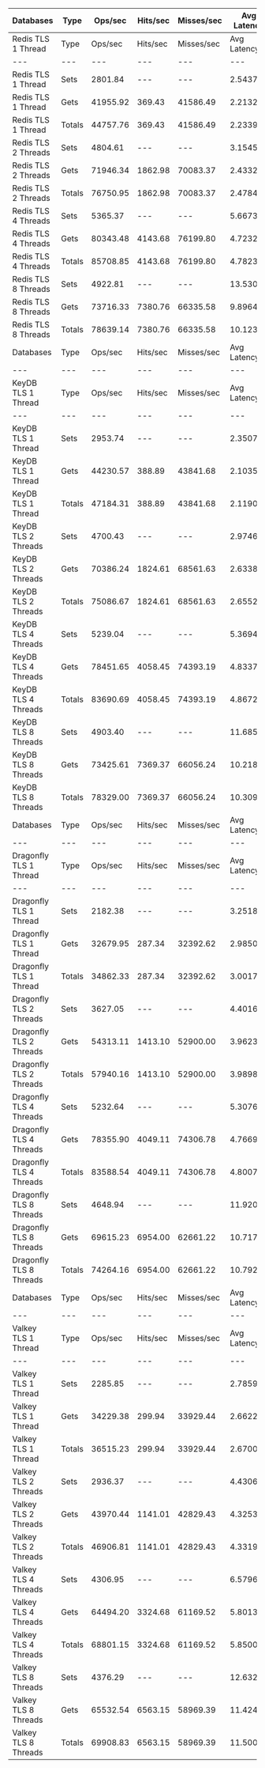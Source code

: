 | Databases | Type | Ops/sec | Hits/sec | Misses/sec | Avg Latency | p50 Latency | p99 Latency | p99.9 Latency | KB/sec |
| --- | --- | --- | --- | --- | --- | --- | --- | --- | --- |
| Redis TLS 1 Thread | Type | Ops/sec | Hits/sec | Misses/sec | Avg Latency | p50 Latency | p99 Latency | p99.9 Latency | KB/sec |
| --- | --- | --- | --- | --- | --- | --- | --- | --- | --- |
Redis TLS 1 Thread | Sets | 2801.84 | --- | --- | 2.54370 | 2.15900 | 3.72700 | 130.04700 | 1531.82 |
Redis TLS 1 Thread | Gets | 41955.92 | 369.43 | 41586.49 | 2.21325 | 2.14300 | 3.63100 | 6.71900 | 1818.19 |
Redis TLS 1 Thread | Totals | 44757.76 | 369.43 | 41586.49 | 2.23393 | 2.15900 | 3.63100 | 6.97500 | 3350.01 |
Redis TLS 2 Threads | Sets | 4804.61 | --- | --- | 3.15456 | 2.19100 | 6.36700 | 284.67100 | 2626.78 |
Redis TLS 2 Threads | Gets | 71946.34 | 1862.98 | 70083.37 | 2.43325 | 2.19100 | 6.01500 | 7.93500 | 3736.20 |
Redis TLS 2 Threads | Totals | 76750.95 | 1862.98 | 70083.37 | 2.47840 | 2.19100 | 6.01500 | 8.09500 | 6362.98 |
Redis TLS 4 Threads | Sets | 5365.37 | --- | --- | 5.66734 | 4.57500 | 11.00700 | 456.70300 | 2933.36 |
Redis TLS 4 Threads | Gets | 80343.48 | 4143.68 | 76199.80 | 4.72326 | 4.57500 | 10.62300 | 13.50300 | 5209.96 |
Redis TLS 4 Threads | Totals | 85708.85 | 4143.68 | 76199.80 | 4.78236 | 4.57500 | 10.62300 | 13.75900 | 8143.32 |
Redis TLS 8 Threads | Sets | 4922.81 | --- | --- | 13.53038 | 9.59900 | 23.80700 | 1327.10300 | 2691.40 |
Redis TLS 8 Threads | Gets | 73716.33 | 7380.76 | 66335.58 | 9.89647 | 9.59900 | 22.65500 | 29.69500 | 6580.14 |
Redis TLS 8 Threads | Totals | 78639.14 | 7380.76 | 66335.58 | 10.12396 | 9.59900 | 22.65500 | 30.46300 | 9271.54 |
| Databases | Type | Ops/sec | Hits/sec | Misses/sec | Avg Latency | p50 Latency | p99 Latency | p99.9 Latency | KB/sec |
| --- | --- | --- | --- | --- | --- | --- | --- | --- | --- |
| KeyDB TLS 1 Thread | Type | Ops/sec | Hits/sec | Misses/sec | Avg Latency | p50 Latency | p99 Latency | p99.9 Latency | KB/sec |
| --- | --- | --- | --- | --- | --- | --- | --- | --- | --- |
KeyDB TLS 1 Thread | Sets | 2953.74 | --- | --- | 2.35075 | 2.11100 | 3.34300 | 103.93500 | 1614.86 |
KeyDB TLS 1 Thread | Gets | 44230.57 | 388.89 | 43841.68 | 2.10355 | 2.11100 | 3.23100 | 6.39900 | 1916.48 |
KeyDB TLS 1 Thread | Totals | 47184.31 | 388.89 | 43841.68 | 2.11903 | 2.11100 | 3.23100 | 6.65500 | 3531.34 |
KeyDB TLS 2 Threads | Sets | 4700.43 | --- | --- | 2.97463 | 2.31900 | 8.63900 | 142.33500 | 2569.82 |
KeyDB TLS 2 Threads | Gets | 70386.24 | 1824.61 | 68561.63 | 2.63387 | 2.31900 | 7.93500 | 11.45500 | 3656.21 |
KeyDB TLS 2 Threads | Totals | 75086.67 | 1824.61 | 68561.63 | 2.65520 | 2.31900 | 7.96700 | 11.77500 | 6226.02 |
KeyDB TLS 4 Threads | Sets | 5239.04 | --- | --- | 5.36947 | 4.60700 | 12.60700 | 230.39900 | 2864.29 |
KeyDB TLS 4 Threads | Gets | 78451.65 | 4058.45 | 74393.19 | 4.83374 | 4.57500 | 11.83900 | 17.02300 | 5093.49 |
KeyDB TLS 4 Threads | Totals | 83690.69 | 4058.45 | 74393.19 | 4.86727 | 4.57500 | 11.90300 | 17.40700 | 7957.78 |
KeyDB TLS 8 Threads | Sets | 4903.40 | --- | --- | 11.68585 | 9.79100 | 25.21500 | 589.82300 | 2680.79 |
KeyDB TLS 8 Threads | Gets | 73425.61 | 7369.37 | 66056.24 | 10.21805 | 9.72700 | 24.19100 | 31.35900 | 6563.10 |
KeyDB TLS 8 Threads | Totals | 78329.00 | 7369.37 | 66056.24 | 10.30994 | 9.72700 | 24.19100 | 32.12700 | 9243.89 |
| Databases | Type | Ops/sec | Hits/sec | Misses/sec | Avg Latency | p50 Latency | p99 Latency | p99.9 Latency | KB/sec |
| --- | --- | --- | --- | --- | --- | --- | --- | --- | --- |
| Dragonfly TLS 1 Thread | Type | Ops/sec | Hits/sec | Misses/sec | Avg Latency | p50 Latency | p99 Latency | p99.9 Latency | KB/sec |
| --- | --- | --- | --- | --- | --- | --- | --- | --- | --- |
Dragonfly TLS 1 Thread | Sets | 2182.38 | --- | --- | 3.25184 | 2.94300 | 6.68700 | 111.10300 | 1193.15 |
Dragonfly TLS 1 Thread | Gets | 32679.95 | 287.34 | 32392.62 | 2.98504 | 2.94300 | 6.55900 | 7.13500 | 1416.00 |
Dragonfly TLS 1 Thread | Totals | 34862.33 | 287.34 | 32392.62 | 3.00175 | 2.94300 | 6.59100 | 7.16700 | 2609.15 |
Dragonfly TLS 2 Threads | Sets | 3627.05 | --- | --- | 4.40160 | 3.91900 | 9.15100 | 182.27100 | 1982.98 |
Dragonfly TLS 2 Threads | Gets | 54313.11 | 1413.10 | 52900.00 | 3.96231 | 3.90300 | 8.89500 | 10.49500 | 2823.88 |
Dragonfly TLS 2 Threads | Totals | 57940.16 | 1413.10 | 52900.00 | 3.98981 | 3.90300 | 8.89500 | 10.62300 | 4806.87 |
Dragonfly TLS 4 Threads | Sets | 5232.64 | --- | --- | 5.30767 | 4.89500 | 11.00700 | 223.23100 | 2860.79 |
Dragonfly TLS 4 Threads | Gets | 78355.90 | 4049.11 | 74306.78 | 4.76692 | 4.89500 | 10.62300 | 13.11900 | 5085.07 |
Dragonfly TLS 4 Threads | Totals | 83588.54 | 4049.11 | 74306.78 | 4.80077 | 4.89500 | 10.62300 | 13.31100 | 7945.86 |
Dragonfly TLS 8 Threads | Sets | 4648.94 | --- | --- | 11.92003 | 10.81500 | 27.77500 | 501.75900 | 2541.67 |
Dragonfly TLS 8 Threads | Gets | 69615.23 | 6954.00 | 62661.22 | 10.71708 | 10.81500 | 26.36700 | 38.65500 | 6205.95 |
Dragonfly TLS 8 Threads | Totals | 74264.16 | 6954.00 | 62661.22 | 10.79238 | 10.81500 | 26.49500 | 40.95900 | 8747.62 |
| Databases | Type | Ops/sec | Hits/sec | Misses/sec | Avg Latency | p50 Latency | p99 Latency | p99.9 Latency | KB/sec |
| --- | --- | --- | --- | --- | --- | --- | --- | --- | --- |
| Valkey TLS 1 Thread | Type | Ops/sec | Hits/sec | Misses/sec | Avg Latency | p50 Latency | p99 Latency | p99.9 Latency | KB/sec |
| --- | --- | --- | --- | --- | --- | --- | --- | --- | --- |
Valkey TLS 1 Thread | Sets | 2285.85 | --- | --- | 2.78599 | 2.30300 | 7.00700 | 47.35900 | 1249.72 |
Valkey TLS 1 Thread | Gets | 34229.38 | 299.94 | 33929.44 | 2.66227 | 2.30300 | 6.52700 | 12.09500 | 1482.62 |
Valkey TLS 1 Thread | Totals | 36515.23 | 299.94 | 33929.44 | 2.67002 | 2.30300 | 6.55900 | 12.73500 | 2732.34 |
Valkey TLS 2 Threads | Sets | 2936.37 | --- | --- | 4.43065 | 4.22300 | 10.49500 | 54.27100 | 1605.37 |
Valkey TLS 2 Threads | Gets | 43970.44 | 1141.01 | 42829.43 | 4.32533 | 4.22300 | 10.17500 | 13.18300 | 2284.63 |
Valkey TLS 2 Threads | Totals | 46906.81 | 1141.01 | 42829.43 | 4.33193 | 4.22300 | 10.23900 | 13.31100 | 3890.00 |
Valkey TLS 4 Threads | Sets | 4306.95 | --- | --- | 6.57964 | 5.59900 | 11.00700 | 325.63100 | 2354.70 |
Valkey TLS 4 Threads | Gets | 64494.20 | 3324.68 | 61169.52 | 5.80137 | 5.56700 | 10.55900 | 13.50300 | 4181.40 |
Valkey TLS 4 Threads | Totals | 68801.15 | 3324.68 | 61169.52 | 5.85009 | 5.59900 | 10.62300 | 13.82300 | 6536.10 |
Valkey TLS 8 Threads | Sets | 4376.29 | --- | --- | 12.63204 | 11.26300 | 20.60700 | 503.80700 | 2392.61 |
Valkey TLS 8 Threads | Gets | 65532.54 | 6563.15 | 58969.39 | 11.42458 | 11.19900 | 19.71100 | 26.11100 | 5850.52 |
Valkey TLS 8 Threads | Totals | 69908.83 | 6563.15 | 58969.39 | 11.50017 | 11.19900 | 19.83900 | 26.87900 | 8243.13 |
